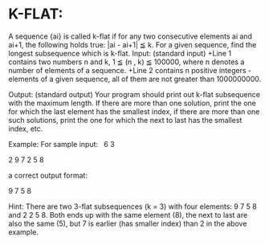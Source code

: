K-FLAT:
===========
A sequence {ai} is called k-flat if for any two consecutive elements ai and ai+1, the following holds true: |ai - ai+1| ≦ k. For a given sequence, find the longest subsequence which is k-flat.
Input: (standard input)
+Line 1 contains two numbers n and k, 1 ≦ (n , k) ≦ 100000, where n denotes a number of elements of a sequence.
+Line 2 contains n positive integers - elements of a given sequence, all of them are not greater than 1000000000.

Output: (standard output)
Your program should print out k-flat subsequence with the maximum length. If there are more than one solution, print the one for which the last element has the smallest index, if there are more than one such solutions, print the one for which the next to last has the smallest index, etc.

Example:
For sample input:
 
6 3

2 9 7 2 5 8

a correct output format:

9 7 5 8

Hint: There are two 3-flat subsequences (k = 3) with four elements: 9 7 5 8 and 2 2 5 8. Both ends up with the same element (8), the next to last are also the same (5), but 7 is earlier (has smaller index) than 2 in the above example.

